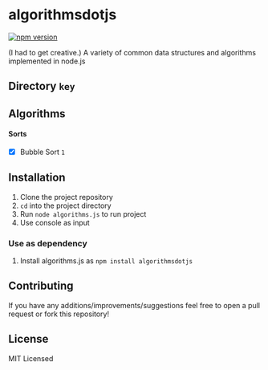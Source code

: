 # algorithmsdotjs

[![npm version](https://badge.fury.io/js/algorithms.js.svg)](https://badge.fury.io/js/algorithms.js)

(I had to get creative.) A variety of common data structures and algorithms implemented in node.js

## Directory `key`

## Algorithms

#### Sorts

- [x] Bubble Sort `1`

## Installation

1. Clone the project repository
2. `cd` into the project directory
3. Run `node algorithms.js` to run project
4. Use console as input

### Use as dependency

1. Install algorithms.js as `npm install algorithmsdotjs`

## Contributing

If you have any additions/improvements/suggestions feel free to open a pull request or fork this repository!

## License

MIT Licensed
